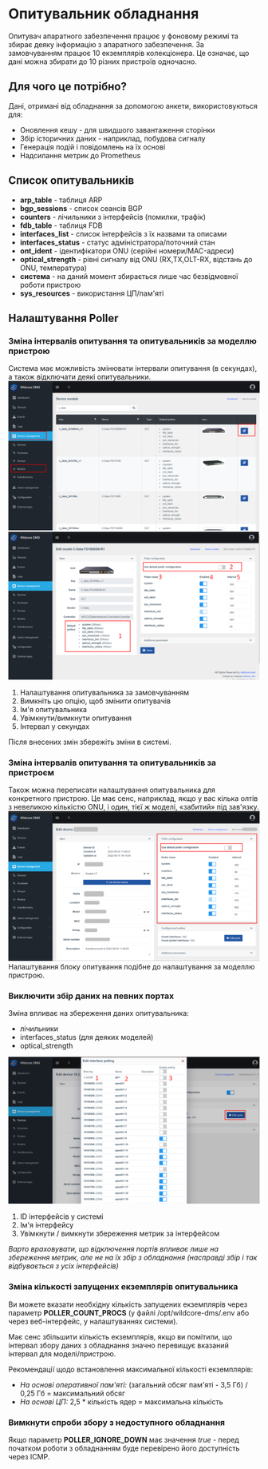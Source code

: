 # Опитувальник обладнання
Опитувач апаратного забезпечення працює у фоновому режимі та збирає деяку інформацію з апаратного забезпечення.
За замовчуванням працює 10 екземплярів колекціонера. Це означає, що дані можна збирати до 10 різних пристроїв одночасно.

## Для чого це потрібно?
Дані, отримані від обладнання за допомогою анкети, використовуються для:

* Оновлення кешу - для швидшого завантаження сторінки
* Збір історичних даних - наприклад, побудова сигналу
* Генерація подій і повідомлень на їх основі
* Надсилання метрик до Prometheus

## Список опитувальників
* **arp_table** - таблиця ARP
* **bgp_sessions** - список сеансів BGP
* **counters** - лічильники з інтерфейсів (помилки, трафік)
* **fdb_table** - таблиця FDB
* **interfaces_list** - список інтерфейсів з їх назвами та описами
* **interfaces_status** - статус адміністратора/поточний стан
* **ont_ident** - ідентифікатори ONU (серійні номери/MAC-адреси)
* **optical_strength** - рівні сигналу від ONU (RX,TX,OLT-RX, відстань до ONU, температура)
* **система** - на даний момент збирається лише час безвідмовної роботи пристрою
* **sys_resources** - використання ЦП/пам'яті

## Налаштування Poller
### Зміна інтервалів опитування та опитувальників за моделлю пристрою
Система має можливість змінювати інтервали опитування (в секундах), а також відключати деякі опитувальники.
![](../assets/device_models.png)
![](../assets/edit-device-model.png)

1. Налаштування опитувальника за замовчуванням
2. Вимкніть цю опцію, щоб змінити опитувачів
3. Ім'я опитувальника
4. Увімкнути/вимкнути опитування
5. Інтервал у секундах

Після внесених змін збережіть зміни в системі.

### Зміна інтервалів опитування та опитувальників за пристроєм
Також можна переписати налаштування опитувальника для конкретного пристрою. Це має сенс, наприклад, якщо у вас кілька олтів з невеликою кількістю ONU, і один, тієї ж моделі, «забитий» під зав'язку.
![](../assets/edit_device_pollers.png)
Налаштування блоку опитування подібне до налаштування за моделлю пристрою.

### Виключити збір даних на певних портах
Зміна впливає на збереження даних опитувальника:

* лічильники
* interfaces_status (для деяких моделей)
* optical_strength

![](../assets/edit_interfaces_poll.png)

1. ID інтерфейсів у системі
2. Ім'я інтерфейсу
3. Увімкнути / вимкнути збереження метрик за інтерфейсом

_Варто враховувати, що відключення портів впливає лише на збереження метрик, але не на їх збір з обладнання (насправді збір і так відбувається з усіх інтерфейсів)_


### Зміна кількості запущених екземплярів опитувальника
Ви можете вказати необхідну кількість запущених екземплярів через параметр **POLLER_COUNT_PROCS** (у файлі /opt/wildcore-dms/.env або через веб-інтерфейс, у налаштуваннях системи).

Має сенс збільшити кількість екземплярів, якщо ви помітили, що інтервал збору даних з обладнання значно перевищує вказаний інтервал для моделі/пристрою.

Рекомендації щодо встановлення максимальної кількості екземплярів:

* _На основі оперативної пам'яті:_ (загальний обсяг пам'яті - 3,5 Гб) / 0,25 Гб = максимальний обсяг
* _На основі ЦП:_ 2,5 * кількість ядер = максимальна кількість


### Вимкнути спроби збору з недоступного обладнання
Якщо параметр **POLLER_IGNORE_DOWN** має значення _true_ - перед початком роботи з обладнанням буде перевірено його доступність через ICMP.


